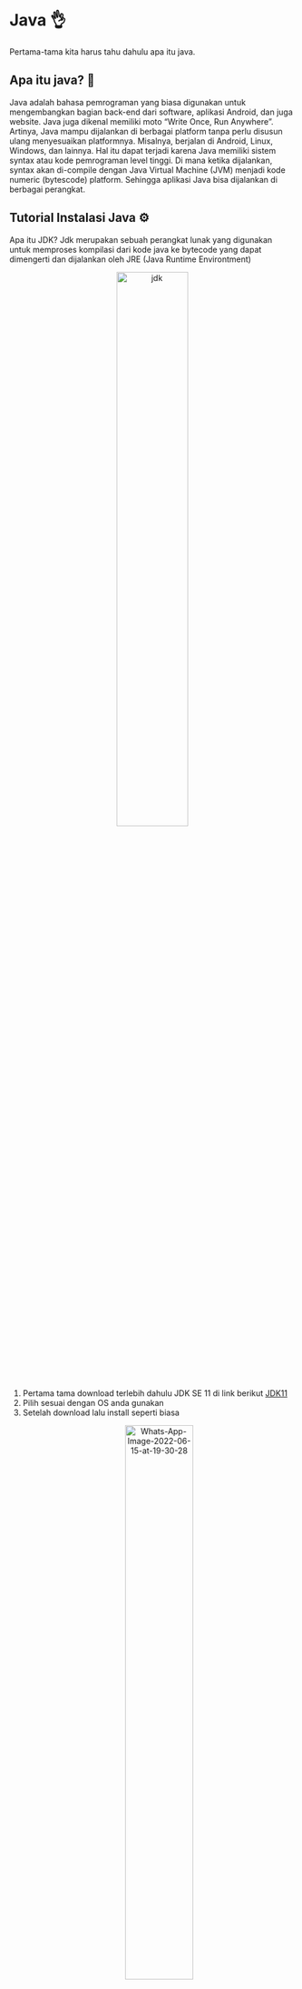 # Java 👌

Pertama-tama kita harus tahu dahulu apa itu java.

## Apa itu java? 🤔

Java adalah bahasa pemrograman yang biasa digunakan untuk mengembangkan bagian back-end dari software, aplikasi Android, dan juga website. 
Java juga dikenal memiliki moto “Write Once, Run Anywhere”. Artinya, Java mampu dijalankan di berbagai platform tanpa perlu disusun ulang menyesuaikan platformnya. Misalnya, berjalan di Android, Linux, Windows, dan lainnya. 
Hal itu dapat terjadi karena Java memiliki sistem syntax atau kode pemrograman level tinggi. Di mana ketika dijalankan, syntax akan di-compile dengan Java Virtual Machine (JVM) menjadi kode numeric (bytescode) platform. Sehingga aplikasi Java bisa dijalankan di berbagai perangkat. 

## Tutorial Instalasi Java ⚙️

Apa itu JDK? Jdk merupakan sebuah perangkat lunak yang digunakan untuk memproses kompilasi dari kode java ke bytecode yang dapat dimengerti dan dijalankan oleh JRE (Java Runtime Environtment)
<p align="center">
<a href="https://imgbb.com/"><img width="50%" src="https://i.ibb.co/R3rhyMD/jdk.jpg" alt="jdk" border="0"></a>
</p>

1. Pertama tama download terlebih dahulu JDK SE 11 di link berikut
[JDK11](https://www.oracle.com/java/technologies/javase/jdk11-archive-downloads.html)
2. Pilih sesuai dengan OS anda gunakan
3. Setelah download lalu install seperti biasa
   <p align="center">
   <a href="https://imgbb.com/"><img width="50%" src="https://i.ibb.co/J2fX8vy/Whats-App-Image-2022-06-15-at-19-30-28.jpg" alt="Whats-App-Image-2022-06-15-at-19-30-28" border="0"></a>
   <a href="https://imgbb.com/"><img width="50%" src="https://i.ibb.co/h2KpJFw/Whats-App-Image-2022-06-15-at-19-30-44.jpg" alt="Whats-App-Image-2022-06-15-at-19-30-44" border="0"></a>
   <a href="https://imgbb.com/"><img width="50%" src="https://i.ibb.co/ys7c0Mb/Whats-App-Image-2022-06-15-at-19-31-51.jpg" alt="Whats-App-Image-2022-06-15-at-19-31-51" border="0"></a>
4. Setelah berhasil install, pilih next step apabila ingin mengetahui dan membaca dokumentasi dari java atau bisa dibuka di link berikut [Documentation](https://docs.oracle.com/en/java/javase/11/)

## Memeriksa apakah Java sudah terinstall

1. Buka cmd / command prompt
2. Ketik 
```bash
java -version
```
<a href="https://ibb.co/CJ8czhP"><img src="https://i.ibb.co/cb3B1DY/Whats-App-Image-2022-06-15-at-19-48-34.jpg" alt="Whats-App-Image-2022-06-15-at-19-48-34" border="0"></a>

3. Jika sudah seperti gambar diatas maka Java sudah terinstall dalam komputer anda

Jika ada yang masih bingung feel free to contact me at Linkedin,instagram or twitter below

<a href="https://www.linkedin.com/in/davianoap/"><img alt="LinkedIn" title="LinkedIn" src="https://img.shields.io/badge/-LinkedIn-0077B5?style=for-the-badge&logo=linkedin&logoColor=white"/></a>
<a href="https://www.linkedin.com/in/davianoap/"><img alt="LinkedIn" title="LinkedIn" src="https://img.shields.io/badge/Instagram-%23E4405F.svg?style=for-the-badge&logo=Instagram&logoColor=white"/></a>
<a href="https://www.linkedin.com/in/davianoap/"><img alt="LinkedIn" title="LinkedIn" src="https://img.shields.io/badge/Twitter-%231DA1F2.svg?style=for-the-badge&logo=Twitter&logoColor=white"/></a>




## Sources 🗞️
1. https://www.oracle.com/java/technologies/javase/jdk11-archive-downloads.html
2. https://docs.oracle.com/en/java/javase/11/
3. https://www.rakamin.com/virtual-internship-experience/investree-backend-developer
4. https://www.quora.com/What-is-JDK






